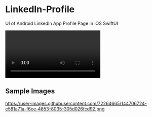 # LinkedIn-Profile
UI of Android LinkedIn App Profile Page  in iOS SwiftUI

![video](https://user-images.githubusercontent.com/72264665/144706686-7c90d111-b0ed-4e43-b316-1fafc9f84f89.mp4)

## Sample Images

https://user-images.githubusercontent.com/72264665/144706724-e581a71a-f6ce-4853-8035-305d026fcd92.png



